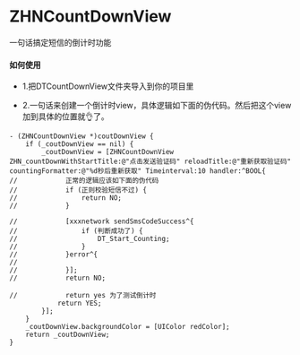# ZHNCountDownView
一句话搞定短信的倒计时功能

#### 如何使用

+ 1.把DTCountDownView文件夹导入到你的项目里


+ 2.一句话来创建一个倒计时view，具体逻辑如下面的伪代码。然后把这个view加到具体的位置就👌了。

```
- (ZHNCountDownView *)coutDownView {
    if (_coutDownView == nil) {
        _coutDownView = [ZHNCountDownView ZHN_countDownWithStartTitle:@"点击发送验证码" reloadTitle:@"重新获取验证码" countingFormatter:@"%d秒后重新获取" Timeinterval:10 handler:^BOOL{
//            正常的逻辑应该如下面的伪代码
//            if (正则校验短信不过) {
//                return NO;
//            }
            
//            [xxxnetwork sendSmsCodeSuccess^{
//                if (判断成功了) {
//                    DT_Start_Counting;
//                }
//            }error^{
//            
//            }];
//            return NO;
                  
//            return yes 为了测试倒计时
            return YES;
        }];
    }
    _coutDownView.backgroundColor = [UIColor redColor];
    return _coutDownView;
}
```
